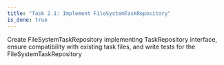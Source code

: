```yaml
---
title: "Task 2.1: Implement FileSystemTaskRepository"
is_done: true
---
```


Create FileSystemTaskRepository implementing TaskRepository interface, ensure compatibility with existing task files, and write tests for the FileSystemTaskRepository
